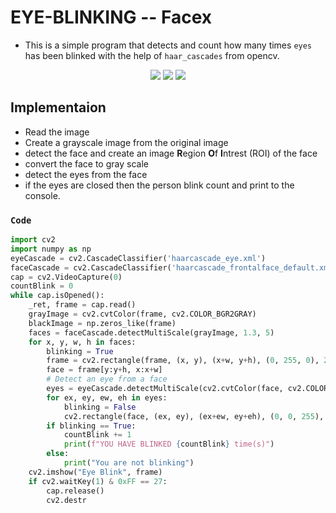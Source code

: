 # EYE-BLINKING -- Facex
* This is a simple program that detects and count how many times `eyes` has been blinked with the help of `haar_cascades` from opencv.

<p align="center">
<img src="https://img.shields.io/static/v1?label=language&message=python&color=green"/>
<img src="https://img.shields.io/static/v1?label=package&message=opencv&color=yellow"/>
<img src="https://img.shields.io/static/v1?label=package&message=numpy&color=blueviolet"/>
</p>


## Implementaion
* Read the image
* Create a grayscale image from the original image
* detect the face and create an image **R**egion **O**f **I**ntrest (ROI) of the face
* convert the face to gray scale
* detect the eyes from the face
* if the eyes are closed then the person blink count and print to the console.

### `Code` 
```python
import cv2
import numpy as np
eyeCascade = cv2.CascadeClassifier('haarcascade_eye.xml')
faceCascade = cv2.CascadeClassifier('haarcascade_frontalface_default.xml')
cap = cv2.VideoCapture(0)
countBlink = 0
while cap.isOpened():
    _ret, frame = cap.read()
    grayImage = cv2.cvtColor(frame, cv2.COLOR_BGR2GRAY)
    blackImage = np.zeros_like(frame)
    faces = faceCascade.detectMultiScale(grayImage, 1.3, 5)
    for x, y, w, h in faces:
        blinking = True
        frame = cv2.rectangle(frame, (x, y), (x+w, y+h), (0, 255, 0), 2)
        face = frame[y:y+h, x:x+w]
        # Detect an eye from a face
        eyes = eyeCascade.detectMultiScale(cv2.cvtColor(face, cv2.COLOR_BGRA2GRAY))
        for ex, ey, ew, eh in eyes:
            blinking = False
            cv2.rectangle(face, (ex, ey), (ex+ew, ey+eh), (0, 0, 255), 2)
        if blinking == True:
            countBlink += 1
            print(f"YOU HAVE BLINKED {countBlink} time(s)")
        else:
            print("You are not blinking")
    cv2.imshow("Eye Blink", frame)
    if cv2.waitKey(1) & 0xFF == 27:
        cap.release()
        cv2.destr
```